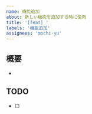 ```yaml
---
name: 機能追加
about: 新しい機能を追加する時に使用
title: '[feat] '
labels: '機能追加'
assignees: 'mochi-yu'
---
```


## 概要
-

## TODO
- [ ]
